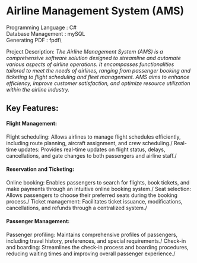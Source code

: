 # **Airline Management System (AMS)**
Programming Language : C#\
Database Management : mySQL\
Generating PDF : fpdf\

Project Description: *The Airline Management System (AMS) is a comprehensive software solution designed to streamline and automate various aspects of airline operations. It encompasses functionalities tailored to meet the needs of airlines, ranging from passenger booking and ticketing to flight scheduling and fleet management. AMS aims to enhance efficiency, improve customer satisfaction, and optimize resource utilization within the airline industry.*



## **Key Features:**

#### Flight Management:
Flight scheduling: Allows airlines to manage flight schedules efficiently, including route planning, aircraft assignment, and crew scheduling./
Real-time updates: Provides real-time updates on flight status, delays, cancellations, and gate changes to both passengers and airline staff./
#### Reservation and Ticketing:

Online booking: Enables passengers to search for flights, book tickets, and make payments through an intuitive online booking system./
Seat selection: Allows passengers to choose their preferred seats during the booking process./
Ticket management: Facilitates ticket issuance, modifications, cancellations, and refunds through a centralized system./
#### Passenger Management:

Passenger profiling: Maintains comprehensive profiles of passengers, including travel history, preferences, and special requirements./
Check-in and boarding: Streamlines the check-in process and boarding procedures, reducing waiting times and improving overall passenger experience./

